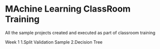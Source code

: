 # MAchine Learning ClassRoom Training
All the sample projects created and executed as part of classroom training

Week 1
1.Split Validation Sample
2.Decision Tree
